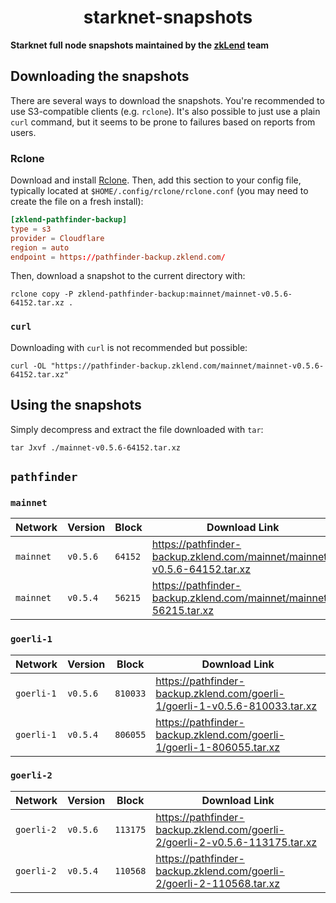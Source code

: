<p align="center">
  <h1 align="center">starknet-snapshots</h1>
</p>

**Starknet full node snapshots maintained by the [zkLend](https://zklend.com) team**

## Downloading the snapshots

There are several ways to download the snapshots. You're recommended to use S3-compatible clients (e.g. `rclone`). It's also possible to just use a plain `curl` command, but it seems to be prone to failures based on reports from users.

### Rclone

Download and install [Rclone](https://rclone.org/). Then, add this section to your config file, typically located at `$HOME/.config/rclone/rclone.conf` (you may need to create the file on a fresh install):

```conf
[zklend-pathfinder-backup]
type = s3
provider = Cloudflare
region = auto
endpoint = https://pathfinder-backup.zklend.com/
```

Then, download a snapshot to the current directory with:

```console
rclone copy -P zklend-pathfinder-backup:mainnet/mainnet-v0.5.6-64152.tar.xz .
```

### `curl`

Downloading with `curl` is not recommended but possible:

```console
curl -OL "https://pathfinder-backup.zklend.com/mainnet/mainnet-v0.5.6-64152.tar.xz"
```

## Using the snapshots

Simply decompress and extract the file downloaded with `tar`:

```console
tar Jxvf ./mainnet-v0.5.6-64152.tar.xz
```

## `pathfinder`

### `mainnet`

| Network   | Version  | Block   | Download Link                                                            |
| --------- | -------- | ------- | ------------------------------------------------------------------------ |
| `mainnet` | `v0.5.6` | `64152` | https://pathfinder-backup.zklend.com/mainnet/mainnet-v0.5.6-64152.tar.xz |
| `mainnet` | `v0.5.4` | `56215` | https://pathfinder-backup.zklend.com/mainnet/mainnet-56215.tar.xz        |

### `goerli-1`

| Network    | Version  | Block    | Download Link                                                               |
| ---------- | -------- | -------- | --------------------------------------------------------------------------- |
| `goerli-1` | `v0.5.6` | `810033` | https://pathfinder-backup.zklend.com/goerli-1/goerli-1-v0.5.6-810033.tar.xz |
| `goerli-1` | `v0.5.4` | `806055` | https://pathfinder-backup.zklend.com/goerli-1/goerli-1-806055.tar.xz        |

### `goerli-2`

| Network    | Version  | Block    | Download Link                                                               |
| ---------- | -------- | -------- | --------------------------------------------------------------------------- |
| `goerli-2` | `v0.5.6` | `113175` | https://pathfinder-backup.zklend.com/goerli-2/goerli-2-v0.5.6-113175.tar.xz |
| `goerli-2` | `v0.5.4` | `110568` | https://pathfinder-backup.zklend.com/goerli-2/goerli-2-110568.tar.xz        |
